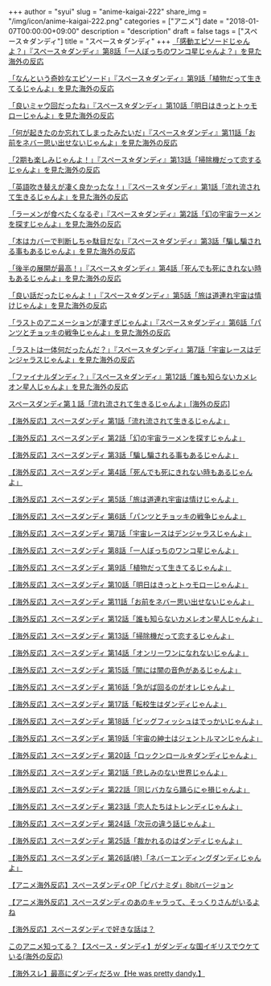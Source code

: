 +++
author = "syui"
slug = "anime-kaigai-222"
share_img = "/img/icon/anime-kaigai-222.png"
categories = ["アニメ"]
date = "2018-01-07T00:00:00+09:00"
description = "description"
draft = false
tags = ["スペース☆ダンディ"]
title = "スペース☆ダンディ"
+++
<a href="http://sow.blog.jp/archives/1000007315.html" rel="nofollow" target="_blank" title="「感動エピソードじゃんよ？」『スペース☆ダンディ』第8話「一人ぼっちのワンコ星じゃんよ？」を見た海外の反応">「感動エピソードじゃんよ？」『スペース☆ダンディ』第8話「一人ぼっちのワンコ星じゃんよ？」を見た海外の反応</a>

<a href="http://sow.blog.jp/archives/1000217148.html" rel="nofollow" target="_blank" title="「なんという奇妙なエピソード」『スペース☆ダンディ』第9話「植物だって生きてるじゃんよ」を見た海外の反応">「なんという奇妙なエピソード」『スペース☆ダンディ』第9話「植物だって生きてるじゃんよ」を見た海外の反応</a>

<a href="http://sow.blog.jp/archives/1000458255.html" rel="nofollow" target="_blank" title="「良いミャウ回だったね」『スペース☆ダンディ』第10話「明日はきっとトゥモローじゃんよ」を見た海外の反応">「良いミャウ回だったね」『スペース☆ダンディ』第10話「明日はきっとトゥモローじゃんよ」を見た海外の反応</a>

<a href="http://sow.blog.jp/archives/1000687545.html" rel="nofollow" target="_blank" title="「何が起きたのか忘れてしまったみたいだ」『スペース☆ダンディ』第11話「お前をネバー思い出せないじゃんよ」を見た海外の反応">「何が起きたのか忘れてしまったみたいだ」『スペース☆ダンディ』第11話「お前をネバー思い出せないじゃんよ」を見た海外の反応</a>

<a href="http://sow.blog.jp/archives/1001109868.html" rel="nofollow" target="_blank" title="「2期も楽しみじゃんよ！」『スペース☆ダンディ』第13話「掃除機だって恋するじゃんよ」を見た海外の反応">「2期も楽しみじゃんよ！」『スペース☆ダンディ』第13話「掃除機だって恋するじゃんよ」を見た海外の反応</a>

<a href="http://sow.blog.jp/archives/2358545.html" rel="nofollow" target="_blank" title="「英語吹き替えが凄く良かったな！」『スペース☆ダンディ』第1話「流れ流されて生きるじゃんよ」を見た海外の反応">「英語吹き替えが凄く良かったな！」『スペース☆ダンディ』第1話「流れ流されて生きるじゃんよ」を見た海外の反応</a>

<a href="http://sow.blog.jp/archives/2414513.html" rel="nofollow" target="_blank" title="「ラーメンが食べたくなるぞ」『スペース☆ダンディ』第2話「幻の宇宙ラーメンを探すじゃんよ」を見た海外の反応">「ラーメンが食べたくなるぞ」『スペース☆ダンディ』第2話「幻の宇宙ラーメンを探すじゃんよ」を見た海外の反応</a>

<a href="http://sow.blog.jp/archives/2593969.html" rel="nofollow" target="_blank" title="「本はカバーで判断しちゃ駄目だな」『スペース☆ダンディ』第3話「騙し騙される事もあるじゃんよ」を見た海外の反応">「本はカバーで判断しちゃ駄目だな」『スペース☆ダンディ』第3話「騙し騙される事もあるじゃんよ」を見た海外の反応</a>

<a href="http://sow.blog.jp/archives/2816147.html" rel="nofollow" target="_blank" title="「後半の展開が最高！」『スペース☆ダンディ』第4話「死んでも死にきれない時もあるじゃんよ」を見た海外の反応">「後半の展開が最高！」『スペース☆ダンディ』第4話「死んでも死にきれない時もあるじゃんよ」を見た海外の反応</a>

<a href="http://sow.blog.jp/archives/3025466.html" rel="nofollow" target="_blank" title="「良い話だったじゃんよ！」『スペース☆ダンディ』第5話「旅は道連れ宇宙は情けじゃんよ」を見た海外の反応">「良い話だったじゃんよ！」『スペース☆ダンディ』第5話「旅は道連れ宇宙は情けじゃんよ」を見た海外の反応</a>

<a href="http://sow.blog.jp/archives/3250218.html" rel="nofollow" target="_blank" title="「ラストのアニメーションが凄すぎじゃんよ」『スペース☆ダンディ』第6話「パンツとチョッキの戦争じゃんよ」を見た海外の反応">「ラストのアニメーションが凄すぎじゃんよ」『スペース☆ダンディ』第6話「パンツとチョッキの戦争じゃんよ」を見た海外の反応</a>

<a href="http://sow.blog.jp/archives/3560010.html" rel="nofollow" target="_blank" title="「ラストは一体何だったんだ？」『スペース☆ダンディ』第7話「宇宙レースはデンジャラスじゃんよ」を見た海外の反応">「ラストは一体何だったんだ？」『スペース☆ダンディ』第7話「宇宙レースはデンジャラスじゃんよ」を見た海外の反応</a>

<a href="http://web.archive.org/web/20150315041636/http://animeya.blog.jp/archives/1009383860.html" rel="nofollow" target="_blank" title="「ファイナルダンディ？」『スペース☆ダンディ』第12話「誰も知らないカメレオン星人じゃんよ」を見た海外の反応">「ファイナルダンディ？」『スペース☆ダンディ』第12話「誰も知らないカメレオン星人じゃんよ」を見た海外の反応</a>

<a href="http://blog.livedoor.jp/honnyaku_blog/archives/36349167.html" rel="nofollow" target="_blank" title="スペースダンディ第１話「流れ流されて生きるじゃんよ」[海外の反応]">スペースダンディ第１話「流れ流されて生きるじゃんよ」[海外の反応]</a>


<a href="http://web.archive.org/web/20150316020936/http://animeya.blog.jp/archives/1004775396.html" rel="nofollow" target="_blank" title="【海外反応】スペースダンディ 第1話「流れ流されて生きるじゃんよ」">【海外反応】スペースダンディ 第1話「流れ流されて生きるじゃんよ」</a>


<a href="http://web.archive.org/web/20150316020936/http://animeya.blog.jp/archives/1004775440.html" rel="nofollow" target="_blank" title="【海外反応】スペースダンディ 第2話「幻の宇宙ラーメンを探すじゃんよ」">【海外反応】スペースダンディ 第2話「幻の宇宙ラーメンを探すじゃんよ」</a>


<a href="http://web.archive.org/web/20150316020936/http://animeya.blog.jp/archives/1004775464.html" rel="nofollow" target="_blank" title="【海外反応】スペースダンディ 第3話「騙し騙される事もあるじゃんよ」">【海外反応】スペースダンディ 第3話「騙し騙される事もあるじゃんよ」</a>


<a href="http://web.archive.org/web/20150316020936/http://animeya.blog.jp/archives/1004775488.html" rel="nofollow" target="_blank" title="【海外反応】スペースダンディ 第4話「死んでも死にきれない時もあるじゃんよ」">【海外反応】スペースダンディ 第4話「死んでも死にきれない時もあるじゃんよ」</a>


<a href="http://web.archive.org/web/20150316020936/http://animeya.blog.jp/archives/1004775511.html" rel="nofollow" target="_blank" title="【海外反応】スペースダンディ 第5話「旅は道連れ宇宙は情けじゃんよ」">【海外反応】スペースダンディ 第5話「旅は道連れ宇宙は情けじゃんよ」</a>


<a href="http://web.archive.org/web/20150316020936/http://animeya.blog.jp/archives/1006003410.html" rel="nofollow" target="_blank" title="【海外反応】スペースダンディ 第6話「パンツとチョッキの戦争じゃんよ」">【海外反応】スペースダンディ 第6話「パンツとチョッキの戦争じゃんよ」</a>


<a href="http://web.archive.org/web/20150316020936/http://animeya.blog.jp/archives/1007176291.html" rel="nofollow" target="_blank" title="【海外反応】スペースダンディ 第7話「宇宙レースはデンジャラスじゃんよ」">【海外反応】スペースダンディ 第7話「宇宙レースはデンジャラスじゃんよ」</a>


<a href="http://web.archive.org/web/20150315041636/http://animeya.blog.jp/archives/1007654317.html" rel="nofollow" target="_blank" title="【海外反応】スペースダンディ 第8話「一人ぼっちのワンコ星じゃんよ」">【海外反応】スペースダンディ 第8話「一人ぼっちのワンコ星じゃんよ」</a>


<a href="http://web.archive.org/web/20150315041636/http://animeya.blog.jp/archives/1007882601.html" rel="nofollow" target="_blank" title="【海外反応】スペースダンディ 第9話「植物だって生きてるじゃんよ」">【海外反応】スペースダンディ 第9話「植物だって生きてるじゃんよ」</a>


<a href="http://web.archive.org/web/20150315041636/http://animeya.blog.jp/archives/1008392535.html" rel="nofollow" target="_blank" title="【海外反応】スペースダンディ 第10話「明日はきっとトゥモローじゃんよ」">【海外反応】スペースダンディ 第10話「明日はきっとトゥモローじゃんよ」</a>


<a href="http://web.archive.org/web/20150315041636/http://animeya.blog.jp/archives/1008988339.html" rel="nofollow" target="_blank" title="【海外反応】スペースダンディ 第11話「お前をネバー思い出せないじゃんよ」">【海外反応】スペースダンディ 第11話「お前をネバー思い出せないじゃんよ」</a>


<a href="http://web.archive.org/web/20150316020936/http://animeya.blog.jp/archives/1009383860.html" rel="nofollow" target="_blank" title="【海外反応】スペースダンディ 第12話「誰も知らないカメレオン星人じゃんよ」">【海外反応】スペースダンディ 第12話「誰も知らないカメレオン星人じゃんよ」</a>


<a href="http://web.archive.org/web/20150315041636/http://animeya.blog.jp/archives/1009730343.html" rel="nofollow" target="_blank" title="【海外反応】スペースダンディ 第13話「掃除機だって恋するじゃんよ」">【海外反応】スペースダンディ 第13話「掃除機だって恋するじゃんよ」</a>


<a href="http://web.archive.org/web/20150316020936/http://animeya.blog.jp/archives/1005602914.html" rel="nofollow" target="_blank" title="【海外反応】スペースダンディ 第14話「オンリーワンになれないじゃんよ」">【海外反応】スペースダンディ 第14話「オンリーワンになれないじゃんよ」</a>


<a href="http://web.archive.org/web/20150316020936/http://animeya.blog.jp/archives/1005959723.html" rel="nofollow" target="_blank" title="【海外反応】スペースダンディ 第15話「闇には闇の音色があるじゃんよ」">【海外反応】スペースダンディ 第15話「闇には闇の音色があるじゃんよ」</a>


<a href="http://web.archive.org/web/20150316020936/http://animeya.blog.jp/archives/1006307422.html" rel="nofollow" target="_blank" title="【海外反応】スペースダンディ 第16話「急がば回るのがオレじゃんよ」">【海外反応】スペースダンディ 第16話「急がば回るのがオレじゃんよ」</a>


<a href="http://web.archive.org/web/20150316020936/http://animeya.blog.jp/archives/1006731506.html" rel="nofollow" target="_blank" title="【海外反応】スペースダンディ 第17話「転校生はダンディじゃんよ」">【海外反応】スペースダンディ 第17話「転校生はダンディじゃんよ」</a>


<a href="http://web.archive.org/web/20150316020936/http://animeya.blog.jp/archives/1007111028.html" rel="nofollow" target="_blank" title="【海外反応】スペースダンディ 第18話「ビッグフィッシュはでっかいじゃんよ」">【海外反応】スペースダンディ 第18話「ビッグフィッシュはでっかいじゃんよ」</a>


<a href="http://web.archive.org/web/20150316020936/http://animeya.blog.jp/archives/1007495963.html" rel="nofollow" target="_blank" title="【海外反応】スペースダンディ 第19話「宇宙の紳士はジェントルマンじゃんよ」">【海外反応】スペースダンディ 第19話「宇宙の紳士はジェントルマンじゃんよ」</a>


<a href="http://web.archive.org/web/20150315041636/http://animeya.blog.jp/archives/1007842379.html" rel="nofollow" target="_blank" title="【海外反応】スペースダンディ 第20話「ロックンロール☆ダンディじゃんよ」">【海外反応】スペースダンディ 第20話「ロックンロール☆ダンディじゃんよ」</a>


<a href="http://web.archive.org/web/20150315041636/http://animeya.blog.jp/archives/1008195217.html" rel="nofollow" target="_blank" title="【海外反応】スペースダンディ 第21話「悲しみのない世界じゃんよ」">【海外反応】スペースダンディ 第21話「悲しみのない世界じゃんよ」</a>


<a href="http://web.archive.org/web/20150315041636/http://animeya.blog.jp/archives/1008516294.html" rel="nofollow" target="_blank" title="【海外反応】スペースダンディ 第22話「同じバカなら踊らにゃ損じゃんよ」">【海外反応】スペースダンディ 第22話「同じバカなら踊らにゃ損じゃんよ」</a>


<a href="http://web.archive.org/web/20150315041636/http://animeya.blog.jp/archives/1008861782.html" rel="nofollow" target="_blank" title="【海外反応】スペースダンディ 第23話「恋人たちはトレンディじゃんよ」">【海外反応】スペースダンディ 第23話「恋人たちはトレンディじゃんよ」</a>


<a href="http://web.archive.org/web/20150315041636/http://animeya.blog.jp/archives/1009308388.html" rel="nofollow" target="_blank" title="【海外反応】スペースダンディ 第24話「次元の違う話じゃんよ」">【海外反応】スペースダンディ 第24話「次元の違う話じゃんよ」</a>


<a href="http://web.archive.org/web/20150315041636/http://animeya.blog.jp/archives/1009681612.html" rel="nofollow" target="_blank" title="【海外反応】スペースダンディ 第25話「裁かれるのはダンディじゃんよ」">【海外反応】スペースダンディ 第25話「裁かれるのはダンディじゃんよ」</a>


<a href="http://web.archive.org/web/20150315041636/http://animeya.blog.jp/archives/1010211340.html" rel="nofollow" target="_blank" title="【海外反応】スペースダンディ 第26話(終)「ネバーエンディングダンディじゃんよ」">【海外反応】スペースダンディ 第26話(終)「ネバーエンディングダンディじゃんよ」</a>


<a href="http://web.archive.org/web/20150316020936/http://animeya.blog.jp/archives/1004775558.html" rel="nofollow" target="_blank" title="【アニメ海外反応】スペースダンディOP「ビバナミダ」8bitバージョン">【アニメ海外反応】スペースダンディOP「ビバナミダ」8bitバージョン</a>


<a href="http://web.archive.org/web/20150315041636/http://animeya.blog.jp/archives/1010310788.html" rel="nofollow" target="_blank" title="【アニメ海外反応】スペースダンディのあのキャラって、そっくりさんがいるよね">【アニメ海外反応】スペースダンディのあのキャラって、そっくりさんがいるよね</a>


<a href="http://web.archive.org/web/20150315041636/http://animeya.blog.jp/archives/1010554164.html" rel="nofollow" target="_blank" title="【海外反応】スペースダンディで好きな話は？">【海外反応】スペースダンディで好きな話は？</a>


<a href="http://world-action.net/archives/9483" rel="nofollow" target="_blank" title=" このアニメ知ってる？【スペース・ダンディ】がダンディな国イギリスでウケている(海外の反応)"> このアニメ知ってる？【スペース・ダンディ】がダンディな国イギリスでウケている(海外の反応)</a>


<a href="http://realmoneytradeformoney.com/2016/11/07/%E3%80%90%E6%B5%B7%E5%A4%96%E3%82%B9%E3%83%AC%E3%80%91%E6%9C%80%E9%AB%98%E3%81%AB%E3%83%80%E3%83%B3%E3%83%87%E3%82%A3%E3%81%A0%E3%82%8D%EF%BD%97%E3%80%90he-was-pretty-dandy-%E3%80%91/" rel="nofollow" target="_blank" title=" 【海外スレ】最高にダンディだろｗ【He was pretty dandy.】"> 【海外スレ】最高にダンディだろｗ【He was pretty dandy.】</a>

